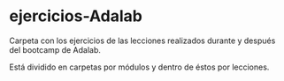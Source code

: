 # ejercicios-Adalab

Carpeta con los ejercicios de las lecciones realizados durante y después del bootcamp de Adalab.

Está dividido en carpetas por módulos y dentro de éstos por lecciones.

